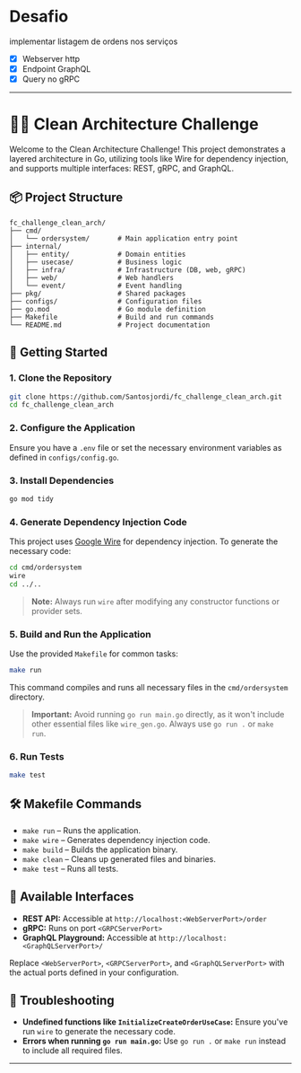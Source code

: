 # Desafio
implementar listagem de ordens nos serviços
- [x] Webserver http
- [X] Endpoint GraphQL
- [X] Query no gRPC

---

# 🧙‍♂️ Clean Architecture Challenge

Welcome to the Clean Architecture Challenge! This project demonstrates a layered architecture in Go, utilizing tools like Wire for dependency injection, and supports multiple interfaces: REST, gRPC, and GraphQL.

## 📦 Project Structure

```
fc_challenge_clean_arch/
├── cmd/
│   └── ordersystem/       # Main application entry point
├── internal/
│   ├── entity/            # Domain entities
│   ├── usecase/           # Business logic
│   ├── infra/             # Infrastructure (DB, web, gRPC)
│   ├── web/               # Web handlers
│   └── event/             # Event handling
├── pkg/                   # Shared packages
├── configs/               # Configuration files
├── go.mod                 # Go module definition
├── Makefile               # Build and run commands
└── README.md              # Project documentation
```

## 🚀 Getting Started

### 1. Clone the Repository

```bash
git clone https://github.com/Santosjordi/fc_challenge_clean_arch.git
cd fc_challenge_clean_arch
```

### 2. Configure the Application

Ensure you have a `.env` file or set the necessary environment variables as defined in `configs/config.go`.

### 3. Install Dependencies

```bash
go mod tidy
```

### 4. Generate Dependency Injection Code

This project uses [Google Wire](https://github.com/google/wire) for dependency injection. To generate the necessary code:

```bash
cd cmd/ordersystem
wire
cd ../..
```

> **Note:** Always run `wire` after modifying any constructor functions or provider sets.

### 5. Build and Run the Application

Use the provided `Makefile` for common tasks:

```bash
make run
```

This command compiles and runs all necessary files in the `cmd/ordersystem` directory.

> **Important:** Avoid running `go run main.go` directly, as it won't include other essential files like `wire_gen.go`. Always use `go run .` or `make run`.

### 6. Run Tests

```bash
make test
```

## 🛠️ Makefile Commands

* `make run` – Runs the application.
* `make wire` – Generates dependency injection code.
* `make build` – Builds the application binary.
* `make clean` – Cleans up generated files and binaries.
* `make test` – Runs all tests.

## 🧪 Available Interfaces

* **REST API:** Accessible at `http://localhost:<WebServerPort>/order`
* **gRPC:** Runs on port `<GRPCServerPort>`
* **GraphQL Playground:** Accessible at `http://localhost:<GraphQLServerPort>/`

Replace `<WebServerPort>`, `<GRPCServerPort>`, and `<GraphQLServerPort>` with the actual ports defined in your configuration.

## 🐛 Troubleshooting

* **Undefined functions like `InitializeCreateOrderUseCase`:** Ensure you've run `wire` to generate the necessary code.
* **Errors when running `go run main.go`:** Use `go run .` or `make run` instead to include all required files.

---
